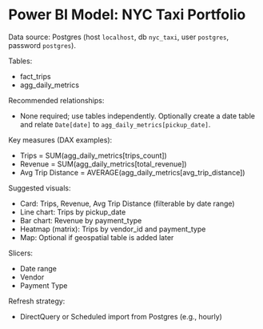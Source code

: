# Power BI Model: NYC Taxi Portfolio

Data source: Postgres (host `localhost`, db `nyc_taxi`, user `postgres`, password `postgres`).

Tables:
- fact_trips
- agg_daily_metrics

Recommended relationships:
- None required; use tables independently. Optionally create a date table and relate `Date[date]` to `agg_daily_metrics[pickup_date]`.

Key measures (DAX examples):
- Trips = SUM(agg_daily_metrics[trips_count])
- Revenue = SUM(agg_daily_metrics[total_revenue])
- Avg Trip Distance = AVERAGE(agg_daily_metrics[avg_trip_distance])

Suggested visuals:
- Card: Trips, Revenue, Avg Trip Distance (filterable by date range)
- Line chart: Trips by pickup_date
- Bar chart: Revenue by payment_type
- Heatmap (matrix): Trips by vendor_id and payment_type
- Map: Optional if geospatial table is added later

Slicers:
- Date range
- Vendor
- Payment Type

Refresh strategy:
- DirectQuery or Scheduled import from Postgres (e.g., hourly)


